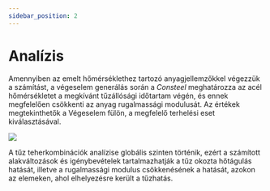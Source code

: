 ```yaml
---
sidebar_position: 2
---
```

# Analízis

<!-- wp:paragraph {"align":"justify"} -->

Amennyiben az emelt hőmérséklethez tartozó anyagjellemzőkkel végezzük a számítást, a végeselem generálás során a _Consteel_ meghatározza az acél hőmérsékletet a megkívánt tűzállósági időtartam végén, és ennek megfelelően csökkenti az anyag rugalmassági modulusát. Az értékek megtekinthetők a Végeselem fülön, a megfelelő terhelési eset kiválasztásával.

<!-- /wp:paragraph -->

<!-- wp:image {"align":"center","id":9378,"sizeSlug":"large","linkDestination":"media"} -->

[![](https://Consteelsoftware.com/wp-content/uploads/2021/04/12-3-analysis.png)](./img/wp-content-uploads-2021-04-12-3-analysis.png)

<!-- /wp:image -->

<!-- wp:paragraph {"align":"justify"} -->

A tűz teherkombinációk analízise globális szinten történik, ezért a számított alakváltozások és igénybevételek tartalmazhatják a tűz okozta hőtágulás hatását, illetve a rugalmassági modulus csökkenésének a hatását, azokon az elemeken, ahol elhelyezésre került a tűzhatás.

<!-- /wp:paragraph -->
